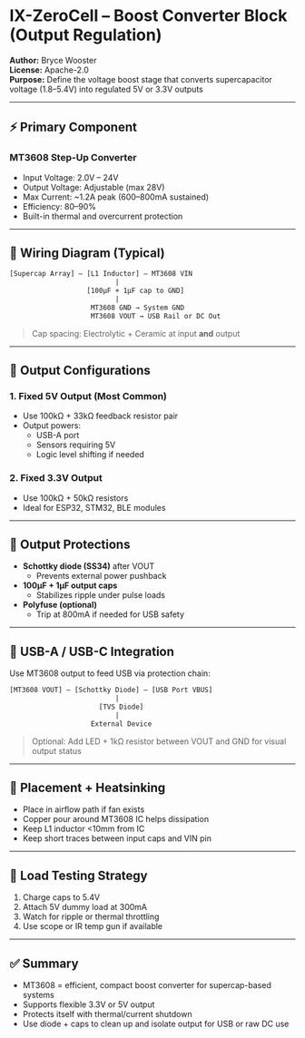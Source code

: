 # IX-ZeroCell – Boost Converter Block (Output Regulation)

**Author:** Bryce Wooster  
**License:** Apache-2.0  
**Purpose:** Define the voltage boost stage that converts supercapacitor voltage (1.8–5.4V) into regulated 5V or 3.3V outputs

---

## ⚡ Primary Component

### MT3608 Step-Up Converter

- Input Voltage: 2.0V – 24V  
- Output Voltage: Adjustable (max 28V)  
- Max Current: ~1.2A peak (600–800mA sustained)  
- Efficiency: 80–90%  
- Built-in thermal and overcurrent protection  

---

## 🧩 Wiring Diagram (Typical)

```txt
[Supercap Array] — [L1 Inductor] — MT3608 VIN  
                          |  
                   [100µF + 1µF cap to GND]  
                          |  
                    MT3608 GND → System GND  
                    MT3608 VOUT → USB Rail or DC Out  
```

> Cap spacing: Electrolytic + Ceramic at input **and** output

---

## 🎯 Output Configurations

### 1. **Fixed 5V Output** (Most Common)

- Use 100kΩ + 33kΩ feedback resistor pair  
- Output powers:
  - USB-A port  
  - Sensors requiring 5V  
  - Logic level shifting if needed

### 2. **Fixed 3.3V Output**

- Use 100kΩ + 50kΩ resistors  
- Ideal for ESP32, STM32, BLE modules

---

## 🔐 Output Protections

- **Schottky diode (SS34)** after VOUT  
  - Prevents external power pushback  
- **100µF + 1µF output caps**  
  - Stabilizes ripple under pulse loads  
- **Polyfuse (optional)**  
  - Trip at 800mA if needed for USB safety

---

## 🔌 USB-A / USB-C Integration

Use MT3608 output to feed USB via protection chain:

```txt
[MT3608 VOUT] — [Schottky Diode] — [USB Port VBUS]  
                          |  
                      [TVS Diode]  
                          |  
                    External Device
```

> Optional: Add LED + 1kΩ resistor between VOUT and GND for visual output status

---

## 📐 Placement + Heatsinking

- Place in airflow path if fan exists  
- Copper pour around MT3608 IC helps dissipation  
- Keep L1 inductor <10mm from IC  
- Keep short traces between input caps and VIN pin

---

## 🧪 Load Testing Strategy

1. Charge caps to 5.4V  
2. Attach 5V dummy load at 300mA  
3. Watch for ripple or thermal throttling  
4. Use scope or IR temp gun if available

---

## ✅ Summary

- MT3608 = efficient, compact boost converter for supercap-based systems  
- Supports flexible 3.3V or 5V output  
- Protects itself with thermal/current shutdown  
- Use diode + caps to clean up and isolate output for USB or raw DC use

